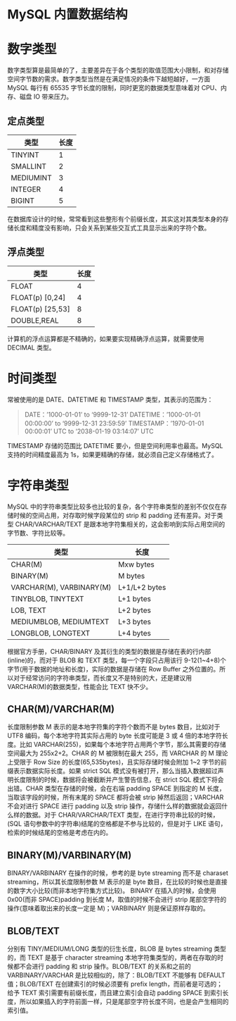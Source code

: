 # MySQL 内置数据结构

# 数字类型

数字类型算是最简单的了，主要差异在于各个类型的取值范围大小限制，和对存储空间字节数的需求。数字类型当然是在满足情况的条件下越短越好，一方面 MySQL 每行有 65535 字节长度的限制，同时更宽的数据类型意味着对 CPU、内存、磁盘 IO 带来压力。

## 定点类型

| 类型      | 长度 |
| --------- | ---- |
| TINYINT   | 1    |
| SMALLINT  | 2    |
| MEDIUMINT | 3    |
| INTEGER   | 4    |
| BIGINT    | 5    |

在数据库设计的时候，常常看到这些整形有个前缀长度，其实这对其类型本身的存储长度和精度没有影响，只会关系到某些交互式工具显示出来的字符个数。

## 浮点类型

| 类型             | 长度 |
| ---------------- | ---- |
| FLOAT            | 4    |
| FLOAT(p) [0,24]  | 4    |
| FLOAT(p) [25,53] | 8    |
| DOUBLE,REAL      | 8    |

计算机的浮点运算都是不精确的，如果要实现精确浮点运算，就需要使用 DECIMAL 类型。

# 时间类型

常被使用的是 DATE、DATETIME 和 TIMESTAMP 类型，其表示的范围为：

> DATE：’1000-01-01’ to ‘9999-12-31’
> DATETIME：’1000-01-01 00:00:00’ to ‘9999-12-31 23:59:59’
> TIMESTAMP：’1970-01-01 00:00:01’ UTC to ‘2038-01-19 03:14:07’ UTC

TIMESTAMP 存储的范围比 DATETIME 要小，但是空间利用率也最高。MySQL 支持的时间精度最高为 1s，如果更精确的存储，就必须自己定义存储格式了。

# 字符串类型

MySQL 中的字符串类型比较多也比较的复杂，各个字符串类型的差别不仅仅在存储时候的空间占用，对存取时候字段某位的 strip 和 padding 还有差异。对于类型 CHAR/VARCHAR/TEXT 是跟本地字符集相关的，这会影响到实际占用空间的字节数、字符比较等。

| 类型                     | 长度          |
| ------------------------ | ------------- |
| CHAR(M)                  | Mxw bytes     |
| BINARY(M)                | M bytes       |
| VARCHAR(M), VARBINARY(M) | L+1/L+2 bytes |
| TINYBLOB, TINYTEXT       | L+1 bytes     |
| LOB, TEXT                | L+2 bytes     |
| MEDIUMBLOB, MEDIUMTEXT   | L+3 bytes     |
| LONGBLOB, LONGTEXT       | L+4 bytes     |

根据官方手册，CHAR/BINARY 及其衍生的类型的数据是存储在表的行内部(inline)的，而对于 BLOB 和 TEXT 类型，每一个字段只占用该行 9-12(1~4+8)个字节(用于数据的地址和长度)，实际的数据是存储在 Row Buffer 之外位置的。所以对于经常访问的字符串类型，而长度又不是特别的大，还是建议用 VARCHAR(M)的数据类型，性能会比 TEXT 快不少。

## CHAR(M)/VARCHAR(M)

长度限制参数 M 表示的是本地字符集的字符个数而不是 bytes 数目，比如对于 UTF8 编码，每个本地字符其实际占用的 byte 长度可能是 3 或 4 倍的本地字符长度。比如 VARCHAR(255)，如果每个本地字符占用两个字节，那么其需要的存储空间最大为 255x2+2。CHAR 的 M 被限制在最大 255，而 VARCHAR 的 M 理论上受限于 Row Size 的长度(65,535bytes)，且实际存储时候会附加 1~2 字节的前缀表示数据实际长度。如果 strict SQL 模式没有被打开，那么当插入数据超过声明长度限制的时候，数据将会被截断并产生警告信息，在 strict SQL 模式下将会出错。CHAR 类型在存储的时候，会在右端 padding SPACE 到指定的 M 长度，当取该字段的时候，所有末尾的 SPACE 都将会被 strip 掉然后返回；VARCHAR 不会对进行 SPACE 进行 padding 以及 strip 操作，存储什么样的数据就会返回什么样的数据。对于 CHAR/VARCHAR/TEXT 类型，在进行字符串比较的时候，(SQL 语句参数中的字符串)结尾的空格都是不参与比较的，但是对于 LIKE 语句，检索的时候结尾的空格是考虑在内的。

## BINARY(M)/VARBINARY(M)

BINARY/VARBINARY 在操作的时候，参考的是 byte streaming 而不是 charaset streaming，所以其长度限制参数 M 表示的是 byte 数目，在比较的时候也是直接的数字大小比较(而非本地字符集方式比较)。
BINARY 在插入的时候，会使用 0x00(而非 SPACE)padding 到长度 M，取值的时候不会进行 strip 尾部空字符的操作(意味着取出来的长度一定是 M)；VARBINARY 则是保证原样存取的。

## BLOB/TEXT

分别有 TINY/MEDIUM/LONG 类型的衍生长度，BLOB 是 bytes streaming 类型的，而 TEXT 是基于 character streaming 本地字符集类型的，两者在存取的时候都不会进行 padding 和 strip 操作。BLOB/TEXT 的关系和之前的 VARBINARY/VARCHAR 是比较相似的，除了：BLOB/TEXT 不能够有 DEFAULT 值；BLOB/TEXT 在创建索引的时候必须要有 prefix length，而前者是可选的；给予 TEXT 索引需要有前缀长度，而且建立索引会自动 padding SPACE 到索引长度，所以如果插入的字符前面一样，只是尾部空字符长度不同，也是会产生相同的索引值。
